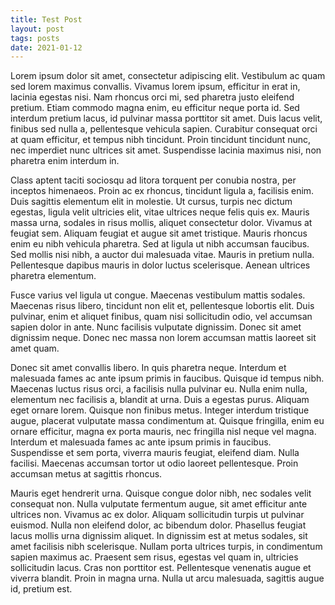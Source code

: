 ```yaml
---
title: Test Post
layout: post
tags: posts
date: 2021-01-12
---
```


Lorem ipsum dolor sit amet, consectetur adipiscing elit. Vestibulum ac quam sed lorem maximus convallis. Vivamus lorem ipsum, efficitur in erat in, lacinia egestas nisi. Nam rhoncus orci mi, sed pharetra justo eleifend pretium. Etiam commodo magna enim, eu efficitur neque porta id. Sed interdum pretium lacus, id pulvinar massa porttitor sit amet. Duis lacus velit, finibus sed nulla a, pellentesque vehicula sapien. Curabitur consequat orci at quam efficitur, et tempus nibh tincidunt. Proin tincidunt tincidunt nunc, nec imperdiet nunc ultrices sit amet. Suspendisse lacinia maximus nisi, non pharetra enim interdum in.

Class aptent taciti sociosqu ad litora torquent per conubia nostra, per inceptos himenaeos. Proin ac ex rhoncus, tincidunt ligula a, facilisis enim. Duis sagittis elementum elit in molestie. Ut cursus, turpis nec dictum egestas, ligula velit ultricies elit, vitae ultrices neque felis quis ex. Mauris massa urna, sodales in risus mollis, aliquet consectetur dolor. Vivamus at feugiat sem. Aliquam feugiat et augue sit amet tristique. Mauris rhoncus enim eu nibh vehicula pharetra. Sed at ligula ut nibh accumsan faucibus. Sed mollis nisi nibh, a auctor dui malesuada vitae. Mauris in pretium nulla. Pellentesque dapibus mauris in dolor luctus scelerisque. Aenean ultrices pharetra elementum.

Fusce varius vel ligula ut congue. Maecenas vestibulum mattis sodales. Maecenas risus libero, tincidunt non elit et, pellentesque lobortis elit. Duis pulvinar, enim et aliquet finibus, quam nisi sollicitudin odio, vel accumsan sapien dolor in ante. Nunc facilisis vulputate dignissim. Donec sit amet dignissim neque. Donec nec massa non lorem accumsan mattis laoreet sit amet quam.

Donec sit amet convallis libero. In quis pharetra neque. Interdum et malesuada fames ac ante ipsum primis in faucibus. Quisque id tempus nibh. Maecenas luctus risus orci, a facilisis nulla pulvinar eu. Nulla enim nulla, elementum nec facilisis a, blandit at urna. Duis a egestas purus. Aliquam eget ornare lorem. Quisque non finibus metus. Integer interdum tristique augue, placerat vulputate massa condimentum at. Quisque fringilla, enim eu ornare efficitur, magna ex porta mauris, nec fringilla nisl neque vel magna. Interdum et malesuada fames ac ante ipsum primis in faucibus. Suspendisse et sem porta, viverra mauris feugiat, eleifend diam. Nulla facilisi. Maecenas accumsan tortor ut odio laoreet pellentesque. Proin accumsan metus at sagittis rhoncus.

Mauris eget hendrerit urna. Quisque congue dolor nibh, nec sodales velit consequat non. Nulla vulputate fermentum augue, sit amet efficitur ante ultrices non. Vivamus ac ex dolor. Aliquam sollicitudin turpis ut pulvinar euismod. Nulla non eleifend dolor, ac bibendum dolor. Phasellus feugiat lacus mollis urna dignissim aliquet. In dignissim est at metus sodales, sit amet facilisis nibh scelerisque. Nullam porta ultrices turpis, in condimentum sapien maximus ac. Praesent sem risus, egestas vel quam in, ultricies sollicitudin lacus. Cras non porttitor est. Pellentesque venenatis augue et viverra blandit. Proin in magna urna. Nulla ut arcu malesuada, sagittis augue id, pretium est.